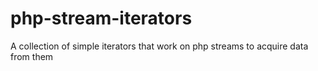 php-stream-iterators
====================

A collection of simple iterators that work on php streams to acquire data from them
